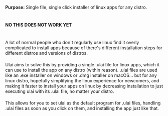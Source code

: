**Purpose:** Single file, single click installer of linux apps for any distro.
#
**NO THIS DOES NOT WORK YET**
#
A lot of normal people who don't regularly use linux find it overly complicated to install apps because of there's different installation steps for different distros and versions of distros.
####
Ulai aims to solve this by providing a single .ulai file for linux apps, which it can use to install the app on any distro (within reason).
.ulai files are used like an .exe installer on windows or .dmg installer on macOS... but for any linux distro, hopefully simplifying the linux experience for newcomers, and making it faster to install your apps on linux by decreasing installation to just executing ulai with its .ulai file, no matter your distro.
####
This allows for you to set ulai as the default program for .ulai files, handling .ulai files as soon as you click on them, and installing the app just like that.